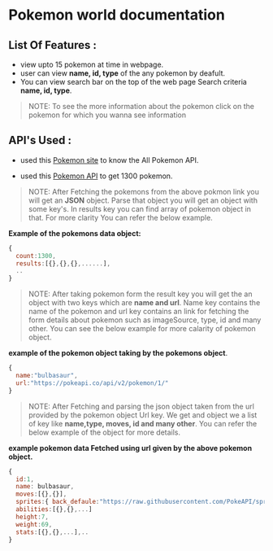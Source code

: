 # Pokemon world documentation

## List Of Features :
  - view upto 15 pokemon at time in webpage.
  - user can view **name, id, type** of the any pokemon by  deafult.
  - You can view search bar on the top of the web page Search criteria **name, id, type**.

  >NOTE: To see the more information about the pokemon click on the pokemon for which you wanna see information

## API's Used :
  - used this [Pokemon site](https://pokeapi.co/) to know the All Pokemon API.

  - used this [Pokemon API](https://pokeapi.co/api/v2/pokemon?limit=13000&offset=0) to get 1300 pokemon.
 
 >NOTE: After Fetching the pokemons from the above pokmon link you will get an **JSON**   object. Parse that object you will get an object  with some key's. In results key you can find array of pokemon object in that. For more clarity You can refer the below example.
 
 **Example of the pokemons data object:**
```js
{
  count:1300,
  results:[{},{},{},......],
  ..
}
```
>NOTE: After taking pokemon form the result key you will get the an object with two keys which are **name and url**. Name key contains the name of the pokemon and url key contains an link for fetching the form details about pokemon such as imageSource, type, id and many other. You can see the below example for more calarity of pokemon object.
 
**example of the pokemon object taking by the pokemons object**.
```js
{
  name:"bulbasaur",
  url:"https://pokeapi.co/api/v2/pokemon/1/"
}
```

>NOTE: After Fetching and parsing the json object taken from the url provided by the pokemon object Url key. We get and object we a list of key like **name,type, moves, id and many other**. You can refer the below example of the object for more details.

**example pokemon data Fetched using url given by the above pokemon object.** 
```js
{
  id:1,
  name: bulbasaur,
  moves:[{},{}],
  sprites:{ back_defaule:"https://raw.githubusercontent.com/PokeAPI/sprites/master/sprites/pokemon/back/1.png",...},
  abilities:[{},{},...]
  height:7,
  weight:69,
  stats:[{},{},...],..
}
```





  
